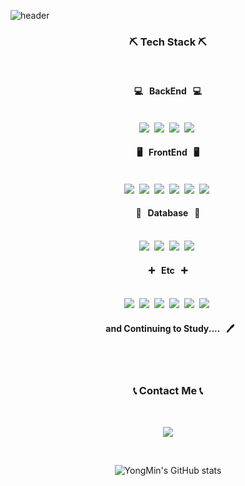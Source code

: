 ![header](https://capsule-render.vercel.app/api?type=waving&color=4085f5&height=150&section=header&text=Yongmin&nbsp;Lee&fontSize=50&fontColor=62e3a2)
<h3 align="center">⛏️ Tech Stack ⛏️</h3><br>

<h4 align="center">💻 &nbsp BackEnd &nbsp 💻</h4>
<p align="center"><br>
  <img src="https://img.shields.io/badge/Spring-6DB33F?style=flat-square&logo=Spring&logoColor=white"/></a>&nbsp 
  <img src="https://img.shields.io/badge/Java-007396?style=flat-square&logo=Java&logoColor=white"/></a>&nbsp
  <img src="https://img.shields.io/badge/NodeJS-339933?style=flat-square&logo=node.js&logoColor=white"/></a>&nbsp
  <img src="https://img.shields.io/badge/Express-000000?style=flat-square&logo=Express&logoColor=white"/></a>&nbsp
</p>
<h4 align="center">🖥️ &nbsp FrontEnd &nbsp 🖥️</h4>
<p align="center"><br>
  <img src="https://img.shields.io/badge/JavaScript-F7DF1E?style=flat-square&logo=javaScript&logoColor=white"/></a>&nbsp 
  <img src="https://img.shields.io/badge/ReactJS-61DAFB?style=flat-square&logo=React&logoColor=white"/></a>&nbsp 
  <img src="https://img.shields.io/badge/jQuery-0769AD?style=flat-square&logo=jQuery&logoColor=white"/></a>&nbsp 
  <img src="https://img.shields.io/badge/Html5-E34F26?style=flat-square&logo=HTML5&logoColor=white"/></a>&nbsp 
  <img src="https://img.shields.io/badge/CSS-1572B6?style=flat-square&logo=css3&logoColor=white"/></a>&nbsp 
  <img src="https://img.shields.io/badge/Bootstrap-7952B3?style=flat-square&logo=Bootstrap&logoColor=white"/></a>&nbsp 
</p>
<h4 align="center">💾 &nbsp Database &nbsp 💾</h4>
<p align="center"><br>
  <img src="https://img.shields.io/badge/MariaDB-003545?style=flat-square&logo=MariaDB&logoColor=white"/></a>&nbsp   
  <img src="https://img.shields.io/badge/Oracle-F80000?style=flat-square&logo=Oracle&logoColor=white"/></a>&nbsp 
  <img src="https://img.shields.io/badge/MongoDB-47A248?style=flat-square&logo=MongoDB&logoColor=white"/></a>&nbsp 
  <img src="https://img.shields.io/badge/Hibernate-59666C?style=flat-square&logo=Hibernate&logoColor=white"/></a>&nbsp 
</p>
<h4 align="center">➕ &nbsp Etc &nbsp ➕</h4>
<p align="center"><br>
  <img src="https://img.shields.io/badge/Gradle-02303A?style=flat-square&logo=Gradle&logoColor=white"/></a>&nbsp   
  <img src="https://img.shields.io/badge/Maven-C71A36?style=flat-square&logo=ApacheMaven&logoColor=white"/></a>&nbsp 
  <img src="https://img.shields.io/badge/Ant-A81C7D?style=flat-square&logo=ApacheAnt&logoColor=white"/></a>&nbsp
  <img src="https://img.shields.io/badge/AWS-333664?style=flat-square&logo=amazon-aws&logoColor=white"/></a>&nbsp  
  <img src="https://img.shields.io/badge/Git-F05032?style=flat-square&logo=Git&logoColor=white"/></a>&nbsp 
  <img src="https://img.shields.io/badge/Github-181717?style=flat-square&logo=Github&logoColor=white"/></a>&nbsp 
</p>
<h4 align="center"> &nbsp and Continuing to Study.... &nbsp 🖊️</h4>
<br>
<br>
<h3 align="center">📞 Contact Me 📞</h3>
<br>
<p align="center">
  <a href="mailto:ymlee.dev@gmail.com"><img src="https://img.shields.io/badge/Gmail-d14836?style=flat-square&logo=Gmail&logoColor=white&link=ymlee.dev@gmail.com"/></a>
</p>
<br>

<div align="center">

![YongMin's GitHub stats](https://github-readme-stats.vercel.app/api?username=LeeYongMin01&show_icons=true&theme=tokyonight)

</div>

